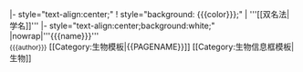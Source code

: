 |- style="text-align:center;"
! style="background: {{{color}}};" | '''[[双名法|学名]]'''
|- style="text-align:center;background:white;"
|nowrap|'''{{{name}}}'''<br /><small>{{{author}}}</small><noinclude>
[[Category:生物模板|{{PAGENAME}}]]
[[Category:生物信息框模板|生物]]
</noinclude>